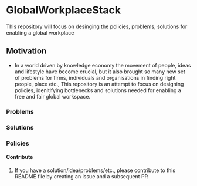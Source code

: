 # GlobalWorkplaceStack
This repository will focus on desinging the policies, problems, solutions for enabling a global workplace


## Motivation
- In a world driven by knowledge economy the movement of people, ideas and lifestyle have become crucial, but it also brought so many new set of problems for firms, individuals and organisations in finding right people, place etc., This repository is an attempt to focus on designing policies, idenitifying bottlenecks and solutions needed for enabling a free and fair global workspace.


### Problems

### Solutions

### Policies



#### Contribute

1. If you have a solution/idea/problems/etc., please contribute to this README file by creating an issue and a subsequent PR



